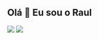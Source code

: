 ## Olá 👋 Eu sou o Raul

<a href="https://www.linkedin.com/in/raululrichmatarazo/"><img src="https://img.shields.io/badge/LinkedIn-0077B5?style=for-the-badge&logo=linkedin&logoColor=white" /><a/> <img src="https://img.shields.io/badge/Gmail-D14836?style=for-the-badge&logo=gmail&logoColor=white" />
